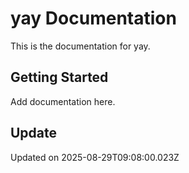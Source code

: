 # yay Documentation

This is the documentation for yay.

## Getting Started

Add documentation here.

## Update

Updated on 2025-08-29T09:08:00.023Z